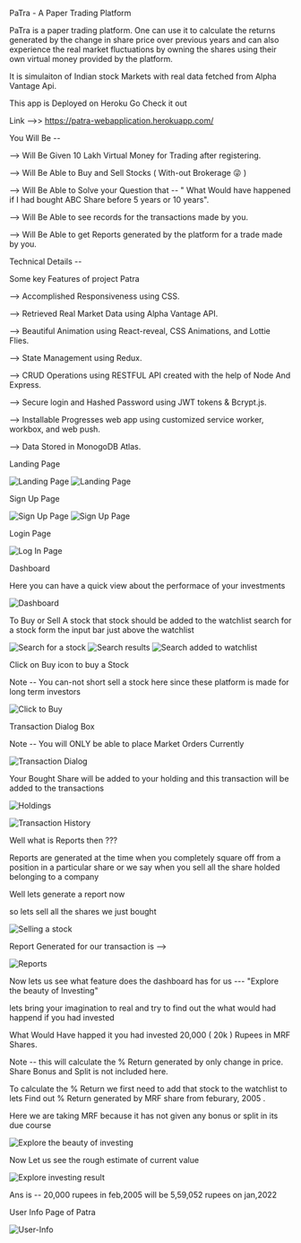 PaTra - A Paper Trading Platform

PaTra is a paper trading platform. One can use it to calculate the returns generated by the change in share price over previous years and can also experience the real market fluctuations by owning the shares using their own virtual money provided by the platform.

It is simulaiton of Indian stock Markets with real data fetched from Alpha Vantage Api.

This app is Deployed on Heroku Go Check it out

Link -->> https://patra-webapplication.herokuapp.com/


You Will Be -- 

--> Will Be Given 10 Lakh Virtual Money for Trading after registering.

--> Will Be Able to Buy and Sell Stocks ( With-out Brokerage 😜 )

--> Will Be Able to Solve your Question that -- " What Would have happened if I had bought ABC Share before 5 years or 10 years".

--> Will Be Able to see records for the transactions made by you.

--> Will Be Able to get Reports generated by the platform for a trade made by you.




Technical Details -- 

Some key Features of project Patra

--> Accomplished Responsiveness using CSS.

--> Retrieved Real Market Data using Alpha Vantage API.

--> Beautiful Animation using React-reveal, CSS Animations, and Lottie Flies.

--> State Management using Redux.

--> CRUD Operations using RESTFUL API created with the help of Node And Express.

--> Secure login and Hashed Password using JWT tokens & Bcrypt.js.

--> Installable Progresses web app using customized service worker, workbox, and web push.

--> Data Stored in MonogoDB Atlas.




Landing Page

![Landing Page](screenshots/Screenshot_1.png "Landing page of the Patra")
![Landing Page](screenshots/Screenshot_2.png "Landing page of the Patra")



Sign Up Page

![Sign Up Page](screenshots/Screenshot_3.png "Signup page of Patra")
![Sign Up Page](screenshots/Screenshot_4.png "Signup page of Patra")



Login Page

![Log In Page](screenshots/Screenshot_5.png "Log In page of Patra")



Dashboard

Here you can have a quick view about the performace of your investments

![Dashboard](screenshots/Screenshot_6.png "Dashboard of Patra")



To Buy or Sell A stock that stock should be added to the watchlist 
search for a stock form the input bar just above the watchlist

![Search for a stock](screenshots/Screenshot_7.png "Search for a stock on Patra")
![Search results](screenshots/Screenshot_8.png "Search Results on Patra")
![Search added to watchlist](screenshots/Screenshot_9.png "Search Added to watchlist on Patra")



Click on Buy icon to buy a Stock

Note -- You can-not short sell a stock here since these platform is made for long term investors

![Click to Buy](screenshots/Screenshot_10.png "Click to Buy on Patra")


Transaction Dialog Box 

Note -- You will ONLY be able to place Market Orders Currently

![Transaction Dialog](screenshots/Screenshot_11.png "Transaction Dialog on Patra")

Your Bought Share will be added to your holding and this transaction will be added to the transactions

![Holdings](screenshots/Screenshot_12.png "Holdings Page of Patra")

![Transaction History](screenshots/Screenshot_13.png "Transaction History on Patra")

Well what is Reports then ???

Reports are generated at the time when you completely square off from a position in a particular share or we say when you sell all the share holded belonging to a company

Well lets generate a report now 

so lets sell all the shares we just bought

![Selling a stock](screenshots/Screenshot_14.png "Selling a stock on Patra")

Report Generated for our transaction is -->

![Reports](screenshots/Screenshot_18.png "Reports page of Patra")

Now lets us see what feature does the dashboard has for us --- "Explore the beauty of Investing"

lets bring your imagination to real and try to find out the what would had happend if you had invested 

What Would Have happed it you had invested 20,000 ( 20k ) Rupees in MRF Shares.

Note -- this will calculate the % Return generated by only change in price. Share Bonus and Split is not included here.

To calculate the % Return we first need to add that stock to the watchlist to lets Find out % Return generated by MRF share from feburary, 2005 .

Here we are taking MRF because it has not given any bonus or split in its due course

![Explore the beauty of investing](screenshots/Screenshot_15.png "Explore the beauty of investing page of Patra")

Now Let us see the rough estimate of current value 

![Explore investing result](screenshots/Screenshot_16.png "Explore investing result page of Patra")

Ans is -- 20,000 rupees in feb,2005 will be 5,59,052 rupees on jan,2022 


User Info Page of Patra 

![User-Info](screenshots/Screenshot_17.png "User-Info page of Patra")


